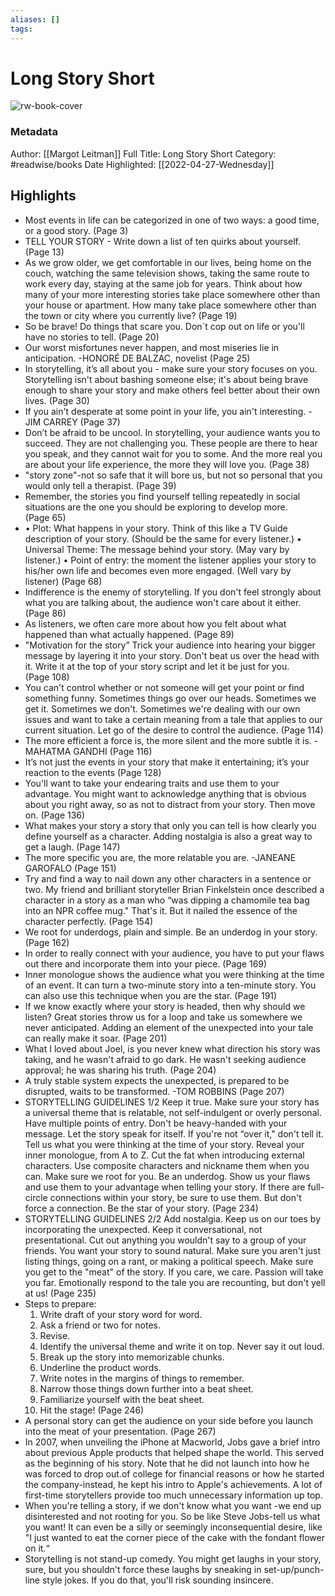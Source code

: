 ```yaml
---
aliases: []
tags:
---
```

# Long Story Short

![rw-book-cover](https://images-na.ssl-images-amazon.com/images/I/51KguBQHKiL._SL200_.jpg)
### Metadata
Author: [[Margot Leitman]]
Full Title: Long Story Short
Category: #readwise/books
Date Highlighted: [[2022-04-27-Wednesday]]

## Highlights
- Most events in life can be categorized in one of two ways:
  a good time, or a good story. (Page 3)
- TELL YOUR STORY - Write down a list of ten quirks about yourself. (Page 13)
- As we grow older, we get comfortable in our lives, being home on the couch, watching the same television shows, taking the same route to work every day, staying at the same job for years. Think about how many of your more interesting stories take place somewhere other than your house or apartment. How many take place somewhere other than the town or city where you currently live? (Page 19)
- So be brave! Do things that scare you. Don´t cop out on life or you'll have no stories to tell. (Page 20)
- Our worst misfortunes never happen, and most miseries lie in anticipation.
  -HONORÉ DE BALZAC, novelist (Page 25)
- In storytelling, it’s all about you - make sure your story focuses on you. Storytelling isn't about bashing someone else; it's about being brave enough to share your story and make others feel better about their own lives. (Page 30)
- If you ain't desperate at some point in your life, you ain't interesting.
  -JIM CARREY (Page 37)
- Don’t be afraid to be uncool. In storytelling, your audience wants you to succeed. They are not challenging you. These people are there to hear you speak, and they cannot wait for you to some. And the more real you are about your life experience, the more they will love you. (Page 38)
- "story zone"-not so safe that it will bore us, but not so personal that you would only tell a therapist. (Page 39)
- Remember, the stories you find yourself telling repeatedly in social situations are the one you should be exploring to develop more. (Page 65)
- • Plot: What happens in your story. Think of this like a TV Guide description of your story. (Should be the same for every listener.)
  • Universal Theme: The message behind your story. (May vary by listener.)
  • Point of entry: the moment the listener applies your story to his/her own life and becomes even more engaged. (Well vary by listener) (Page 68)
- Indifference is the enemy of storytelling.
  If you don't feel strongly about what you are talking about, the audience won't care about it either. (Page 86)
- As listeners, we often care more about how you felt about what happened than what actually happened. (Page 89)
- "Motivation for the story” 
  Trick your audience into hearing your bigger message by layering it into your story. Don't beat us over the head with it. Write it at the top of your story script and let it be just for you. (Page 108)
- You can't control whether or not someone will get your point or find something funny.
  Sometimes things go over our heads. Sometimes we get it. Sometimes we don't. Sometimes we're dealing with our own issues and want to take a certain meaning from a tale that applies to our current situation. Let go of the desire to control the audience. (Page 114)
- The more efficient a force is, the more silent and the more subtle it is.
  -MAHATMA GANDHI (Page 116)
- It’s not just the events in your story that make it entertaining; it’s your reaction to the events (Page 128)
- You'll want to take your endearing traits and use them to your advantage. You might want to acknowledge anything that is obvious about you right away, so as not to distract from your story. Then move on. (Page 136)
- What makes your story a story that only you can tell is how clearly you define yourself as a character.
  Adding nostalgia is also a great way to get a laugh. (Page 147)
- The more specific you are, the more relatable you are.
  -JANEANE GAROFALO (Page 151)
- Try and find a way to nail down any other characters in a sentence or two. My friend and brilliant storyteller Brian Finkelstein once described a character in a story as a man who “was dipping a chamomile tea bag into an NPR coffee mug." That's it. But it nailed the essence of the character perfectly. (Page 154)
- We root for underdogs, plain and simple.
  Be an underdog in your story. (Page 162)
- In order to really connect with your audience, you have to put your flaws out there and incorporate them into your piece. (Page 169)
- Inner monologue shows the audience what you were thinking at the time of an event. It can turn a two-minute story into a ten-minute story. You can also use this technique when you are the star. (Page 191)
- If we know exactly where your story is headed, then why should we listen? Great stories throw us for a loop and take us somewhere we never anticipated. Adding an element of the unexpected into your tale can really make it soar. (Page 201)
- What I loved about Joel, is you never knew what direction his story was taking, and he wasn't afraid to go dark. He wasn't seeking audience approval; he was sharing his truth. (Page 204)
- A truly stable system expects the unexpected, is prepared to be disrupted, waits to be transformed.
  -TOM ROBBINS (Page 207)
- STORYTELLING GUIDELINES 1/2
  Keep it true.
  Make sure your story has a universal theme that is relatable, not self-indulgent or overly personal.
  Have multiple points of entry.
  Don't be heavy-handed with your message. Let the story speak for itself.
  If you're not “over it," don't tell it.
  Tell us what you were thinking at the time of your story. Reveal your inner monologue, from A to Z.
  Cut the fat when introducing external characters. Use composite characters and nickname them when you can.
  Make sure we root for you. Be an underdog.
  Show us your flaws and use them to your advantage when telling your story.
  If there are full-circle connections within your story, be sure to use them. But don't force a connection.
  Be the star of your story. (Page 234)
- STORYTELLING GUIDELINES 2/2
  Add nostalgia.
  Keep us on our toes by incorporating the unexpected.
  Keep it conversational, not presentational. Cut out anything you wouldn't say to a group of your friends. You want your story to sound natural.
  Make sure you aren't just listing things, going on a rant, or making a political speech. Make sure you get to the "meat" of the story.
  If you care, we care. Passion will take you far. Emotionally respond to the tale you are recounting, but don't yell at us! (Page 235)
- Steps to prepare:
  1. Write draft of your story word for word.
  2. Ask a friend or two for notes.
  3. Revise.
  4. Identify the universal theme and write it on top. Never say it out loud.
  5. Break up the story into memorizable chunks.
  6. Underline the product words.
  7. Write notes in the margins of things to remember.
  8. Narrow those things down further into a beat sheet.
  9. Familiarize yourself with the beat sheet.
  10. Hit the stage! (Page 246)
- A personal story can get the audience on your side before you launch into the meat of your presentation. (Page 267)
- In 2007, when unveiling the iPhone at Macworld, Jobs gave a brief intro about previous Apple products that helped shape the world. This served as the beginning of his story. Note that he did not launch into how he was forced to drop out.of college for financial reasons or how he started the company-instead, he kept his intro to Apple's achievements. A lot of first-time storytellers provide too much unnecessary information up top.
- When you're telling a story, if we don't know what you want -we end up disinterested and not rooting for you.
  So be like Steve Jobs-tell us what you want! It can even be a silly or seemingly inconsequential desire, like "I just wanted to eat the corner piece of the cake with the fondant flower on it.“
- Storytelling is not stand-up comedy. You might get laughs in your story, sure, but you shouldn't force these laughs by sneaking in set-up/punch-line style jokes. If you do that, you'll risk sounding insincere.
